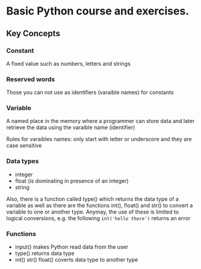 # Basic Python course and exercises.

## Key Concepts

### Constant
A fixed value such as numbers, letters and strings

### Reserved words
Those you can not use as identifiers (varaible names) for constants

### Variable
A named place in the memory where a programmer can store data and later retrieve the data using the varaible name (identifier)

Rules for varaibles names: only start with letter or underscore and they are case sensitive

### Data types

- integer
- float (is dominating in presence of an integer)
- string

Also, there is a function called type() which returns the data type of a variable as well as there are the functions int(), float() and str() to convert a variable to one or another type. Anymay, the use of these is limited to logical conversions, e.g. the following `int('hello there')` returns an error

### Functions
- input() makes Python read data from the user
- type() returns data type
- int() str() float() coverts data type to another type
